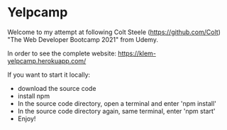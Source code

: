 # Yelpcamp
Welcome to my attempt at following Colt Steele (https://github.com/Colt) "The Web Developer Bootcamp 2021" from Udemy.

In order to see the complete website: https://klem-yelpcamp.herokuapp.com/

If you want to start it locally:
 - download the source code
 - install npm
 - In the source code directory, open a terminal and enter 'npm install'
 - In the source code directory again, same terminal, enter 'npm start'
 - Enjoy!
